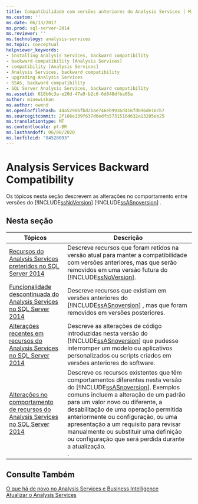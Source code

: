 ```yaml
---
title: Compatibilidade com versões anteriores do Analysis Services | Microsoft Docs
ms.custom: ''
ms.date: 06/13/2017
ms.prod: sql-server-2014
ms.reviewer: ''
ms.technology: analysis-services
ms.topic: conceptual
helpviewer_keywords:
- installing Analysis Services, backward compatibility
- backward compatibility [Analysis Services]
- compatibility [Analysis Services]
- Analysis Services, backward compatibility
- upgrading Analysis Services
- SSAS, backward compatibility
- SQL Server Analysis Services, backward compatibility
ms.assetid: 618b6c3a-e20d-47a9-b2c6-6d848dfba05a
author: minewiskan
ms.author: owend
ms.openlocfilehash: 44a5296bfbd2bae746eb9936d416fd696de16cb7
ms.sourcegitcommit: 2f166e139f637d6edfb5731510d632a13205eb25
ms.translationtype: MT
ms.contentlocale: pt-BR
ms.lasthandoff: 06/08/2020
ms.locfileid: "84528093"
---
```

# <a name="analysis-services-backward-compatibility"></a>Analysis Services Backward Compatibility
  Os tópicos nesta seção descrevem as alterações no comportamento entre versões do [!INCLUDE[ssNoVersion](../includes/ssnoversion-md.md)] [!INCLUDE[ssASnoversion](../includes/ssasnoversion-md.md)] .  
  
## <a name="in-this-section"></a>Nesta seção  
  
|Tópicos|Descrição|  
|------------|-----------------|  
|[Recursos do Analysis Services preteridos no SQL Server 2014](deprecated-analysis-services-features-in-sql-server-2014.md)|Descreve recursos que foram retidos na versão atual para manter a compatibilidade com versões anteriores, mas que serão removidos em uma versão futura do [!INCLUDE[ssNoVersion](../includes/ssnoversion-md.md)].|  
|[Funcionalidade descontinuada do Analysis Services no SQL Server 2014](discontinued-analysis-services-functionality-in-sql-server-2014.md)|Descreve recursos que existiam em versões anteriores do  [!INCLUDE[ssASnoversion](../includes/ssasnoversion-md.md)] , mas que foram removidos em versões posteriores.|  
|[Alterações recentes em recursos do Analysis Services no SQL Server 2014](breaking-changes-to-analysis-services-features-in-sql-server-2014.md)|Descreve as alterações de código introduzidas nesta versão do [!INCLUDE[ssASnoversion](../includes/ssasnoversion-md.md)] que pudesse interromper um modelo ou aplicativos personalizados ou scripts criados em versões anteriores do software.|  
|[Alterações no comportamento de recursos do Analysis Services no SQL Server 2014](behavior-changes-to-analysis-services-features-in-sql-server-2014.md)|Descreve os recursos existentes que têm comportamentos diferentes nesta versão do [!INCLUDE[ssASnoversion](../includes/ssasnoversion-md.md)]. Exemplos comuns incluem a alteração de um padrão para um valor novo ou diferente, a desabilitação de uma operação permitida anteriormente ou configuração, ou uma apresentação a um requisito para revisar manualmente ou substituir uma definição ou configuração que será perdida durante a atualização.<br /> .|  
  
## <a name="see-also"></a>Consulte Também  
 [O que há de novo no Analysis Services e Business Intelligence](what-s-new-in-analysis-services.md)   
 [Atualizar o Analysis Services](../database-engine/install-windows/upgrade-analysis-services.md)  
  
  
